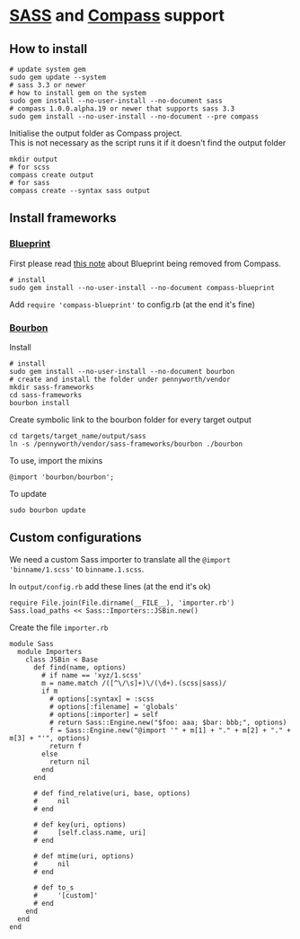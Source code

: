 # [SASS](http://sass-lang.com/) and [Compass](http://compass-style.org/) support

## How to install
    # update system gem
    sudo gem update --system
    # sass 3.3 or newer
    # how to install gem on the system
    sudo gem install --no-user-install --no-document sass
    # compass 1.0.0.alpha.19 or newer that supports sass 3.3
    sudo gem install --no-user-install --no-document --pre compass

Initialise the output folder as Compass project.  
This is not necessary as the script runs it if it doesn't find the output folder

    mkdir output
    # for scss
    compass create output
    # for sass
    compass create --syntax sass output

## Install frameworks

### [Blueprint](http://compass-style.org/reference/blueprint/)

First please read [this note](http://compass-style.org/blog/2012/05/20/removing-blueprint/) about Blueprint being removed from Compass.

    # install
    sudo gem install --no-user-install --no-document compass-blueprint

Add `require 'compass-blueprint'` to config.rb (at the end it's fine)


### [Bourbon](http://bourbon.io/)

Install

    # install
    sudo gem install --no-user-install --no-document bourbon
    # create and install the folder under pennyworth/vendor
    mkdir sass-frameworks
    cd sass-frameworks
    bourbon install

Create symbolic link to the bourbon folder for every target output

    cd targets/target_name/output/sass
    ln -s /pennyworth/vendor/sass-frameworks/bourbon ./bourbon

To use, import the mixins

    @import 'bourbon/bourbon';

To update

    sudo bourbon update


## Custom configurations

We need a custom Sass importer to translate all the `@import 'binname/1.scss'` to `binname.1.scss`.

In `output/config.rb` add these lines (at the end it's ok)

    require File.join(File.dirname(__FILE__), 'importer.rb')
    Sass.load_paths << Sass::Importers::JSBin.new()

Create the file `importer.rb`

    module Sass
      module Importers
        class JSBin < Base
          def find(name, options)
            # if name == 'xyz/1.scss'
            m = name.match /([^\/\s]+)\/(\d+).(scss|sass)/
            if m
              # options[:syntax] = :scss
              # options[:filename] = 'globals'
              # options[:importer] = self
              # return Sass::Engine.new("$foo: aaa; $bar: bbb;", options)
              f = Sass::Engine.new("@import '" + m[1] + "." + m[2] + "." + m[3] + "'", options)
              return f
            else
              return nil
            end
          end
          
          # def find_relative(uri, base, options)
          #     nil
          # end
          
          # def key(uri, options)
          #     [self.class.name, uri]
          # end
          
          # def mtime(uri, options)
          #     nil
          # end
          
          # def to_s
          #     '[custom]'
          # end
        end
      end
    end

